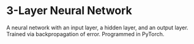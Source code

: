 # 3-Layer Neural Network
A neural network with an input layer, a hidden layer, and an output layer. Trained via backpropagation of error. Programmed in PyTorch.
